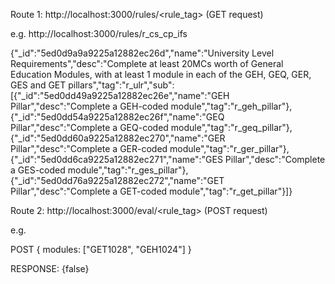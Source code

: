 Route 1: http://localhost:3000/rules/<rule_tag> (GET request)

e.g. http://localhost:3000/rules/r_cs_cp_ifs

{"_id":"5ed0d9a9a9225a12882ec26d","name":"University Level Requirements","desc":"Complete at least 20MCs worth of General Education Modules, with at least 1 module in each of the GEH, GEQ, GER, GES and GET pillars","tag":"r_ulr","sub":[{"_id":"5ed0dd49a9225a12882ec26e","name":"GEH Pillar","desc":"Complete a GEH-coded module","tag":"r_geh_pillar"},{"_id":"5ed0dd54a9225a12882ec26f","name":"GEQ Pillar","desc":"Complete a GEQ-coded module","tag":"r_geq_pillar"},{"_id":"5ed0dd60a9225a12882ec270","name":"GER Pillar","desc":"Complete a GER-coded module","tag":"r_ger_pillar"},{"_id":"5ed0dd6ca9225a12882ec271","name":"GES Pillar","desc":"Complete a GES-coded module","tag":"r_ges_pillar"},{"_id":"5ed0dd76a9225a12882ec272","name":"GET Pillar","desc":"Complete a GET-coded module","tag":"r_get_pillar"}]}

Route 2: http://localhost:3000/eval/<rule_tag> (POST request)

e.g.

POST
{
modules: ["GET1028", "GEH1024"]
}

RESPONSE:
{false}
